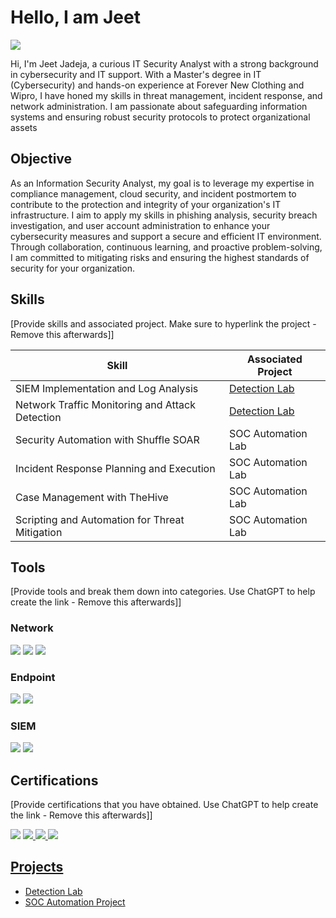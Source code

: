 # Hello, I am Jeet
<a href="https://www.linkedin.com/in/pushpajitsinh/"><img src="https://img.shields.io/badge/-LinkedIn-0072b1?&style=for-the-badge&logo=linkedin&logoColor=white" /></a>

Hi, I'm Jeet Jadeja, a curious IT Security Analyst with a strong background in cybersecurity and IT support. With a Master's degree in IT (Cybersecurity) and hands-on experience at Forever New Clothing and Wipro, I have honed my skills in threat management, incident response, and network administration. I am passionate about safeguarding information systems and ensuring robust security protocols to protect organizational assets

## Objective

As an Information Security Analyst, my goal is to leverage my expertise in compliance management, cloud security, and incident postmortem to contribute to the protection and integrity of your organization's IT infrastructure. I aim to apply my skills in phishing analysis, security breach investigation, and user account administration to enhance your cybersecurity measures and support a secure and efficient IT environment. Through collaboration, continuous learning, and proactive problem-solving, I am committed to mitigating risks and ensuring the highest standards of security for your organization.


## Skills
[Provide skills and associated project. Make sure to hyperlink the project - Remove this afterwards]]

| Skill                                         | Associated Project         |
|-----------------------------------------------|----------------------------|
| SIEM Implementation and Log Analysis          | <a href="https://google.com">Detection Lab</a>|
| Network Traffic Monitoring and Attack Detection | <a href="https://google.com">Detection Lab</a>|
| Security Automation with Shuffle SOAR         | SOC Automation Lab|
| Incident Response Planning and Execution      | SOC Automation Lab|
| Case Management with TheHive                  | SOC Automation Lab|
| Scripting and Automation for Threat Mitigation | SOC Automation Lab|

## Tools
[Provide tools and break them down into categories. Use ChatGPT to help create the link - Remove this afterwards]]

### Network
<div>
    <img src="https://img.shields.io/badge/-Wireshark-1679A7?&style=for-the-badge&logo=Wireshark&logoColor=white" />
    <img src="https://img.shields.io/badge/-Suricata-EF3B2D?&style=for-the-badge&logo=Suricata&logoColor=white" />
    <img src="https://img.shields.io/badge/-Zeek-777BB4?&style=for-the-badge&logo=Zeek&logoColor=white" />
</div>

### Endpoint
<div>
    <img src="https://img.shields.io/badge/-Microsoft_Defender_for_Endpoint-00A4EF?&style=for-the-badge&logo=Microsoft&logoColor=white" />
    <img src="https://img.shields.io/badge/-Velociraptor-4B275F?&style=for-the-badge&logo=Velociraptor&logoColor=white" />
</div>

### SIEM
<div>
    <img src="https://img.shields.io/badge/-Microsoft_Sentinel-0078D4?&style=for-the-badge&logo=Microsoft&logoColor=white" />
    <img src="https://img.shields.io/badge/-Splunk-000000?&style=for-the-badge&logo=Splunk&logoColor=white" />
    
</div>

## Certifications
[Provide certifications that you have obtained. Use ChatGPT to help create the link - Remove this afterwards]]
<div>
<img src="https://img.shields.io/badge/-Security%2B-FF0000?&style=for-the-badge&logo=CompTIA&logoColor=white" />
<a href= "https://www.credly.com/badges/ccce37c7-2df1-4272-8af0-9b0ddbace111/linked_in_profile"><img src="https://img.shields.io/badge/-Microsoft%20SC900-0078D4?&style=for-the-badge&logo=Microsoft&logoColor=white" />
<img src="https://img.shields.io/badge/-ISC2%20Certified%20in%20Cybersecurity-00BFFF?&style=for-the-badge&logo=ISC2&logoColor=white" />
<img src="https://img.shields.io/badge/-Microsoft%20AZ104-0078D4?&style=for-the-badge&logo=Microsoft&logoColor=white" />


</div>

## Projects
- Detection Lab
- SOC Automation Project
